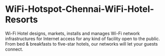 # WiFi-Hotspot-Chennai-WiFi-Hotel-Resorts
Wi-Fi Hotel designs, markets, installs and manages Wi-Fi network infrastructures for Internet access for any kind of facility open to the public. From bed &amp; breakfasts to five-star hotels, our networks will let your guests connect.
